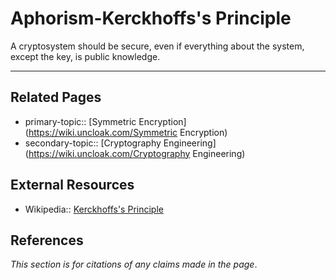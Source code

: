 # Aphorism-Kerckhoffs's Principle
A cryptosystem should be secure, even if everything about the system, except the key, is public knowledge.

---
## Related Pages
- primary-topic:: [Symmetric Encryption](https://wiki.uncloak.com/Symmetric Encryption)
- secondary-topic:: [Cryptography Engineering](https://wiki.uncloak.com/Cryptography Engineering)

## External Resources
- Wikipedia:: [Kerckhoffs's Principle](https://en.wikipedia.org/wiki/Kerckhoffs%27s_principle)

## References
*This section is for citations of any claims made in the page*.